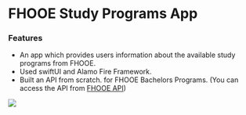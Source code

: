 # FHOOE Study Programs App
### Features
- An app which provides users information about the available study programs from FHOOE.
- Used swiftUI and Alamo Fire Framework.
- Built an API from scratch. for FHOOE Bachelors Programs.
(You can access the API from [FHOOE API](https://github.com/TheHabibi/fhooe-api "FHOOE API"))

[![](https://i.ibb.co/xXPPb4J/fhooe.png)](https://i.ibb.co/xXPPb4J/fhooe.png)
